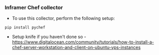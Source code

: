 ### Inframer Chef collector

* To use this collector, perform the following setup:

```
pip install pychef
```

- Setup knife if you haven't done so - https://www.digitalocean.com/community/tutorials/how-to-install-a-chef-server-workstation-and-client-on-ubuntu-vps-instances

